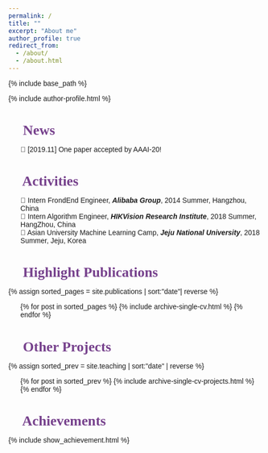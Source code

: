 ```yaml
---
permalink: /
title: ""
excerpt: "About me"
author_profile: true
redirect_from: 
  - /about/
  - /about.html
---
```


{% include base_path %}

<link href='http://fonts.font.im/css?family=Bangers' rel='stylesheet' type='text/css'>
<link href="https://fonts.googleapis.com/css?family=Inconsolata&display=swap" rel="stylesheet">

<style type="text/css">
  #main{
    margin-top: 0px;
    margin-bottom: 0px;
    background:#fff;
    /* box-shadow: 0px 10px 10px #aaa; */
    padding:20px;
    width:1060px;
  }
  .page{
    width:100%;
  }
  .page__inner-wrap{
    background-color: #fff;
  }
  .page__footer{
    margin-top: 0px;
  }
	h1,h2,h3,h4,h5,h6{
		font-family: 'Stylish', serif;
    font-weight:bolder;
    color: #77428D;
    margin-bottom:0px;
	}
	body{
		font-family: 'Stylish', sans-serif;
	}
  .page{
    padding: 0px;
  }
  .page__meta{
    margin-top: 0px;
  }
  .page__footer{
    background-color: #333;
    border: none;
  }
  .page__title{
    margin:0;
  }
  .sidebar{
    margin:0 auto;
  }
i{
  font-weight:bold
}
h1 ul{
  margin: 5px 0px;
  padding-left:0px;
  margin-bottom:30px;
}
</style>
{% include author-profile.html %}

👾 News
======
<ul style="list-style: none;">
<li>🎉 [2019.11] One paper accepted by AAAI-20!</li>
</ul>

👾 Activities
=======
<ul style="list-style: none;">
<li>🚀 Intern FrondEnd Engineer, <i>Alibaba Group</i>, 2014 Summer, Hangzhou, China</li>
<li>🚀 Intern Algorithm Engineer, <i>HIKVision Research Institute</i>, 2018 Summer, HangZhou, China</li>
<li>🚀 Asian University Machine Learning Camp, <i>Jeju National University</i>, 2018 Summer, Jeju, Korea </li>
</ul>


👾 Highlight Publications
=======
{% assign sorted_pages = site.publications | sort:"date"| reverse %}
<ul>
{% for post in sorted_pages %}
    {% include archive-single-cv.html %}
{% endfor %}
</ul>



👾 Other Projects
=======
{% assign sorted_prev = site.teaching | sort:"date" | reverse %}
<ul>
{% for post in sorted_prev %}
    {% include archive-single-cv-projects.html %}
{% endfor %}
</ul>  


👾 Achievements
=======
{% include show_achievement.html %}

